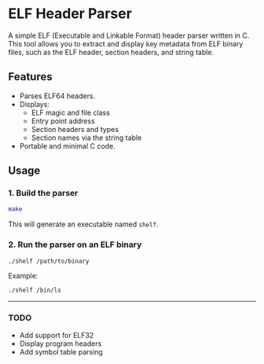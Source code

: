 # ELF Header Parser

A simple ELF (Executable and Linkable Format) header parser written in C. This tool allows you to extract and display key metadata from ELF binary files, such as the ELF header, section headers, and string table.

## Features
- Parses ELF64 headers.
- Displays:
  - ELF magic and file class
  - Entry point address
  - Section headers and types
  - Section names via the string table
- Portable and minimal C code.

## Usage

### 1. Build the parser

```bash
make
```

This will generate an executable named `shelf`.

### 2. Run the parser on an ELF binary

```bash
./shelf /path/to/binary
```

Example:

```bash
./shelf /bin/ls
```
---

###  TODO

- Add support for ELF32
- Display program headers
- Add symbol table parsing
